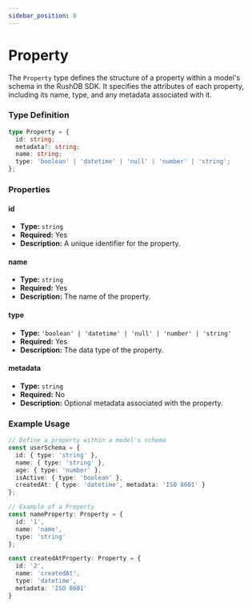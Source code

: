```yaml
---
sidebar_position: 8
---
```


# Property

The `Property` type defines the structure of a property within a model's schema in the RushDB SDK. It specifies the attributes of each property, including its name, type, and any metadata associated with it.

### Type Definition
```typescript
type Property = {
  id: string;
  metadata?: string;
  name: string;
  type: 'boolean' | 'datetime' | 'null' | 'number' | 'string';
};
```

### Properties

#### id

- **Type:** `string`
- **Required:** Yes
- **Description:** A unique identifier for the property.

#### name

- **Type:** `string`
- **Required:** Yes
- **Description:** The name of the property.

#### type

- **Type:** `'boolean' | 'datetime' | 'null' | 'number' | 'string'`
- **Required:** Yes
- **Description:** The data type of the property.

#### metadata

- **Type:** `string`
- **Required:** No
- **Description:** Optional metadata associated with the property.

### Example Usage
```typescript
// Define a property within a model's schema
const userSchema = {
  id: { type: 'string' },
  name: { type: 'string' },
  age: { type: 'number' },
  isActive: { type: 'boolean' },
  createdAt: { type: 'datetime', metadata: 'ISO 8601' }
};

// Example of a Property
const nameProperty: Property = {
  id: '1',
  name: 'name',
  type: 'string'
};

const createdAtProperty: Property = {
  id: '2',
  name: 'createdAt',
  type: 'datetime',
  metadata: 'ISO 8601'
}
```